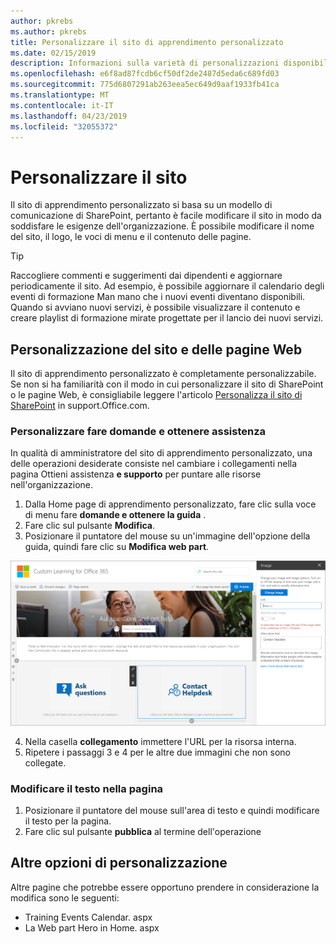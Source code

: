 ```yaml
---
author: pkrebs
ms.author: pkrebs
title: Personalizzare il sito di apprendimento personalizzato
ms.date: 02/15/2019
description: Informazioni sulla varietà di personalizzazioni disponibili con l'apprendimento personalizzato per Office 365
ms.openlocfilehash: e6f8ad87fcdb6cf50df2de2487d5eda6c689fd03
ms.sourcegitcommit: 775d6807291ab263eea5ec649d9aaf1933fb41ca
ms.translationtype: MT
ms.contentlocale: it-IT
ms.lasthandoff: 04/23/2019
ms.locfileid: "32055372"
---
```

# <a name="customize-the-site"></a>Personalizzare il sito

Il sito di apprendimento personalizzato si basa su un modello di comunicazione di SharePoint, pertanto è facile modificare il sito in modo da soddisfare le esigenze dell'organizzazione. È possibile modificare il nome del sito, il logo, le voci di menu e il contenuto delle pagine. 

> [!TIP]
> Raccogliere commenti e suggerimenti dai dipendenti e aggiornare periodicamente il sito. Ad esempio, è possibile aggiornare il calendario degli eventi di formazione Man mano che i nuovi eventi diventano disponibili. Quando si avviano nuovi servizi, è possibile visualizzare il contenuto e creare playlist di formazione mirate progettate per il lancio dei nuovi servizi. 

## <a name="customize-the-site-and-web-pages"></a>Personalizzazione del sito e delle pagine Web

Il sito di apprendimento personalizzato è completamente personalizzabile. Se non si ha familiarità con il modo in cui personalizzare il sito di SharePoint o le pagine Web, è consigliabile leggere l'articolo [Personalizza il sito di SharePoint](https://support.office.com/en-us/article/customize-your-sharepoint-site-320b43e5-b047-4fda-8381-f61e8ac7f59b) in support.Office.com. 

### <a name="customize-ask-questions-and-get-help"></a>Personalizzare fare domande e ottenere assistenza

In qualità di amministratore del sito di apprendimento personalizzato, una delle operazioni desiderate consiste nel cambiare i collegamenti nella pagina Ottieni assistenza **e supporto** per puntare alle risorse nell'organizzazione. 

1.  Dalla Home page di apprendimento personalizzato, fare clic sulla voce di menu fare **domande e ottenere la guida** .
2.  Fare clic sul pulsante **Modifica**.
3.  Posizionare il puntatore del mouse su un'immagine dell'opzione della guida, quindi fare clic su **Modifica web part**.

![CG-EDITHELP. png](media/cg-edithelp.png)

4.  Nella casella **collegamento** immettere l'URL per la risorsa interna. 
5.  Ripetere i passaggi 3 e 4 per le altre due immagini che non sono collegate.

### <a name="change-the-text-on-the-page"></a>Modificare il testo nella pagina

1. Posizionare il puntatore del mouse sull'area di testo e quindi modificare il testo per la pagina. 
2. Fare clic sul pulsante **pubblica** al termine dell'operazione

## <a name="other-customization-options"></a>Altre opzioni di personalizzazione
Altre pagine che potrebbe essere opportuno prendere in considerazione la modifica sono le seguenti:

- Training Events Calendar. aspx
- La Web part Hero in Home. aspx

